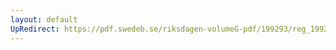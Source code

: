 ```yaml
---
layout: default
UpRedirect: https://pdf.swedeb.se/riksdagen-volumeG-pdf/199293/reg_199293_UbU/reg_199293_UbU_0015.pdf
---
```

